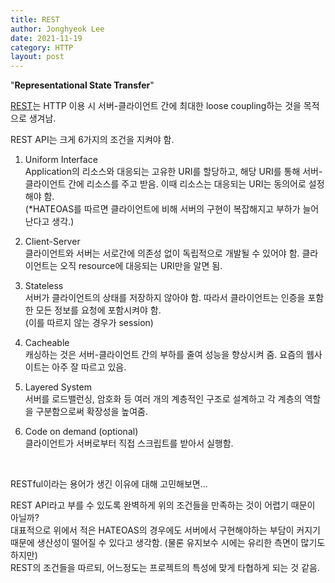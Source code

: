```yaml
---
title: REST
author: Jonghyeok Lee
date: 2021-11-19
category: HTTP
layout: post
---
```


"**Representational State Transfer**"

[REST][1]는 HTTP 이용 시 서버-클라이언트 간에 최대한 loose coupling하는 것을 목적으로 생겨남.

REST API는 크게 6가지의 조건을 지켜야 함.

1. Uniform Interface  
   Application의 리소스와 대응되는 고유한 URI를 할당하고, 해당 URI를 통해 서버-클라이언트 간에 리소스를 주고 받음. 이때 리소스는 대응되는 URI는 동의어로 설정해야 함.  
   (*HATEOAS를 따르면 클라이언트에 비해 서버의 구현이 복잡해지고 부하가 늘어난다고 생각.)


2. Client-Server      
   클라이언트와 서버는 서로간에 의존성 없이 독립적으로 개발될 수 있어야 함. 클라이언트는 오직 resource에 대응되는 URI만을 알면 됨.


3. Stateless    
   서버가 클라이언트의 상태를 저장하지 않아야 함. 따라서 클라이언트는 인증을 포함한 모든 정보를 요청에 포함시켜야 함.    
   (이를 따르지 않는 경우가 session)


4. Cacheable    
   캐싱하는 것은 서버-클라이언트 간의 부하를 줄여 성능을 향상시켜 줌. 요즘의 웹사이트는 아주 잘 따르고 있음.


5. Layered System   
   서버를 로드밸런싱, 암호화 등 여러 개의 계층적인 구조로 설계하고 각 계층의 역할을 구분함으로써 확장성을 높여줌.


6. Code on demand (optional)   
   클라이언트가 서버로부터 직접 스크립트를 받아서 실행함.

<br>

RESTful이라는 용어가 생긴 이유에 대해 고민해보면...

REST API라고 부를 수 있도록 완벽하게 위의 조건들을 만족하는 것이 어렵기 때문이 아닐까?   
대표적으로 위에서 적은 HATEOAS의 경우에도 서버에서 구현해야하는 부담이 커지기 때문에 생산성이 떨어질 수 있다고 생각함. (물론 유지보수 시에는 유리한 측면이 많기도 하지만)   
REST의 조건들을 따르되, 어느정도는 프로젝트의 특성에 맞게 타협하게 되는 것 같음.



[1]: https://gmlwjd9405.github.io/2018/09/21/rest-and-restful.html